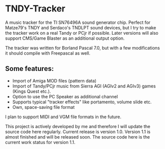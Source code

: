 # TNDY-Tracker
A music tracker for the TI SN76496A sound generator chip. 
Perfect for Matze79's TNDY and Serdaco's TNDLPT sound devices, but I try to make the tracker work on a real Tandy or PCjr if possible. 
Later versions will also support CMS/Game Blaster as an additional output option.

The tracker was written for Borland Pascal 7.0, but with a few modifications it should compile with Freepascal as well.

## Some features:
- Import of Amiga MOD files (pattern data)
- Import of Tandy/PCjr music from Sierra AGI (AGIv2 and AGIv3) games (Kings Quest etc.).
- Option to use the PC Speaker as additional channel
- Supports typical "tracker effects" like portamento, volume slide etc.
- Own, space-saving file format

I plan to support MIDI and VGM file formats in the future.

This project is actively developed by me and therefore I will update the source code here regularly.
Current release is version 1.0.
Version 1.1 is almost finished and will be released soon.
The source code here is the current work status for version 1.1.
